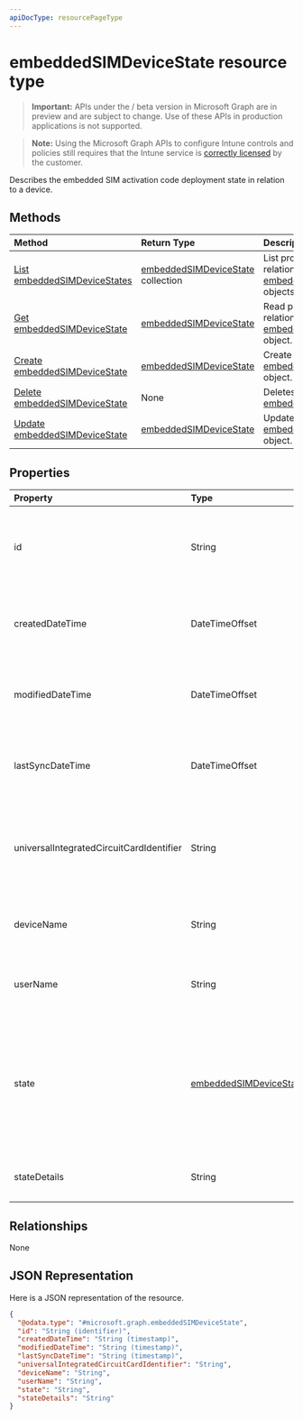 ```yaml
---
apiDocType: resourcePageType
---
```

# embeddedSIMDeviceState resource type

> **Important:** APIs under the / beta version in Microsoft Graph are in preview and are subject to change. Use of these APIs in production applications is not supported.

> **Note:** Using the Microsoft Graph APIs to configure Intune controls and policies still requires that the Intune service is [correctly licensed](https://go.microsoft.com/fwlink/?linkid=839381) by the customer.

Describes the embedded SIM activation code deployment state in relation to a device.
## Methods
|Method|Return Type|Description|
|:---|:---|:---|
|[List embeddedSIMDeviceStates](../api/intune_esim_embeddedsimdevicestate_list.md)|[embeddedSIMDeviceState](../resources/intune_esim_embeddedsimdevicestate.md) collection|List properties and relationships of the [embeddedSIMDeviceState](../resources/intune_esim_embeddedsimdevicestate.md) objects.|
|[Get embeddedSIMDeviceState](../api/intune_esim_embeddedsimdevicestate_get.md)|[embeddedSIMDeviceState](../resources/intune_esim_embeddedsimdevicestate.md)|Read properties and relationships of the [embeddedSIMDeviceState](../resources/intune_esim_embeddedsimdevicestate.md) object.|
|[Create embeddedSIMDeviceState](../api/intune_esim_embeddedsimdevicestate_create.md)|[embeddedSIMDeviceState](../resources/intune_esim_embeddedsimdevicestate.md)|Create a new [embeddedSIMDeviceState](../resources/intune_esim_embeddedsimdevicestate.md) object.|
|[Delete embeddedSIMDeviceState](../api/intune_esim_embeddedsimdevicestate_delete.md)|None|Deletes a [embeddedSIMDeviceState](../resources/intune_esim_embeddedsimdevicestate.md).|
|[Update embeddedSIMDeviceState](../api/intune_esim_embeddedsimdevicestate_update.md)|[embeddedSIMDeviceState](../resources/intune_esim_embeddedsimdevicestate.md)|Update the properties of a [embeddedSIMDeviceState](../resources/intune_esim_embeddedsimdevicestate.md) object.|

## Properties
|Property|Type|Description|
|:---|:---|:---|
|id|String|Unique identifier for the embedded SIM device status. System generated value assigned when created.|
|createdDateTime|DateTimeOffset|The time the embedded SIM device status was created. Generated service side.|
|modifiedDateTime|DateTimeOffset|The time the embedded SIM device status was last modified. Updated service side.|
|lastSyncDateTime|DateTimeOffset|The time the embedded SIM device last checked in. Updated service side.|
|universalIntegratedCircuitCardIdentifier|String|The Universal Integrated Circuit Card Identifier (UICCID) identifying the hardware onto which a profile is to be deployed.|
|deviceName|String|Device name to which the subscription was provisioned e.g. DESKTOP-JOE|
|userName|String|Username which the subscription was provisioned to e.g. joe@contoso.com|
|state|[embeddedSIMDeviceStateValue](../resources/intune_esim_embeddedsimdevicestatevalue.md)|The state of the profile operation applied to the device. Possible values are: `notEvaluated`, `failed`, `installing`, `installed`, `deleting`, `error`, `deleted`, `removedByUser`.|
|stateDetails|String|String description of the provisioning state.|

## Relationships
None
## JSON Representation
Here is a JSON representation of the resource.
<!-- {
  "blockType": "resource",
  "keyProperty": "id",
  "@odata.type": "microsoft.graph.embeddedSIMDeviceState"
}
-->
``` json
{
  "@odata.type": "#microsoft.graph.embeddedSIMDeviceState",
  "id": "String (identifier)",
  "createdDateTime": "String (timestamp)",
  "modifiedDateTime": "String (timestamp)",
  "lastSyncDateTime": "String (timestamp)",
  "universalIntegratedCircuitCardIdentifier": "String",
  "deviceName": "String",
  "userName": "String",
  "state": "String",
  "stateDetails": "String"
}
```





